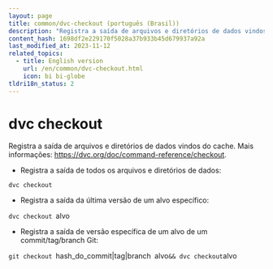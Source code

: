 ```yaml
---
layout: page
title: common/dvc-checkout (português (Brasil))
description: "Registra a saída de arquivos e diretórios de dados vindos do cache."
content_hash: 1698df2e229170f5028a37b933b45d679937a92a
last_modified_at: 2023-11-12
related_topics:
  - title: English version
    url: /en/common/dvc-checkout.html
    icon: bi bi-globe
tldri18n_status: 2
---
```

# dvc checkout

Registra a saída de arquivos e diretórios de dados vindos do cache.
Mais informações: <https://dvc.org/doc/command-reference/checkout>.

- Registra a saída de todos os arquivos e diretórios de dados:

`dvc checkout`

- Registra a saída da última versão de um alvo específico:

`dvc checkout `<span class="tldr-var badge badge-pill bg-dark-lm bg-white-dm text-white-lm text-dark-dm font-weight-bold">alvo</span>

- Registra a saída de versão específica de um alvo de um commit/tag/branch Git:

`git checkout `<span class="tldr-var badge badge-pill bg-dark-lm bg-white-dm text-white-lm text-dark-dm font-weight-bold">hash_do_commit|tag|branch</span>` `<span class="tldr-var badge badge-pill bg-dark-lm bg-white-dm text-white-lm text-dark-dm font-weight-bold">alvo</span>` && dvc checkout `<span class="tldr-var badge badge-pill bg-dark-lm bg-white-dm text-white-lm text-dark-dm font-weight-bold">alvo</span>
